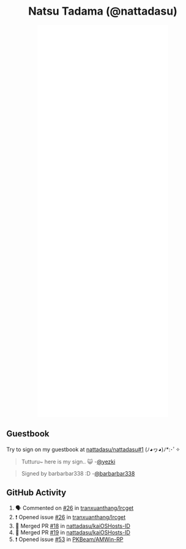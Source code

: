 <div align="center">

# Natsu Tadama (@nattadasu)

![Github Metrics](github-metrics.svg)
</div>

## Guestbook

Try to sign on my guestbook at [nattadasu/nattadasu#1](https://github.com/nattadasu/nattadasu/issues/1) (ﾉ◕ヮ◕)ﾉ\*:･ﾟ✧

<!--START:guestbook-->
> Tutturu~  here is my sign.. :smiley_cat: 
> -[@yezki](https://github.com/yezki)

> Signed by barbarbar338 :D
> -[@barbarbar338](https://github.com/barbarbar338)
<!--END:guestbook-->

## GitHub Activity
<!--START_SECTION:activity-->
1. 🗣 Commented on [#26](https://github.com/tranxuanthang/lrcget/issues/26#issuecomment-1784038457) in [tranxuanthang/lrcget](https://github.com/tranxuanthang/lrcget)
2. ❗ Opened issue [#26](https://github.com/tranxuanthang/lrcget/issues/26) in [tranxuanthang/lrcget](https://github.com/tranxuanthang/lrcget)
3. 🎉 Merged PR [#18](https://github.com/nattadasu/kaiOSHosts-ID/pull/18) in [nattadasu/kaiOSHosts-ID](https://github.com/nattadasu/kaiOSHosts-ID)
4. 🎉 Merged PR [#19](https://github.com/nattadasu/kaiOSHosts-ID/pull/19) in [nattadasu/kaiOSHosts-ID](https://github.com/nattadasu/kaiOSHosts-ID)
5. ❗ Opened issue [#53](https://github.com/PKBeam/AMWin-RP/issues/53) in [PKBeam/AMWin-RP](https://github.com/PKBeam/AMWin-RP)
<!--END_SECTION:activity-->
